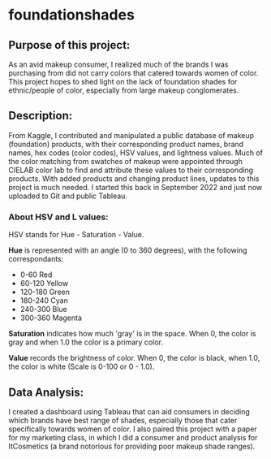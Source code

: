 # foundationshades


## Purpose of this project: 
As an avid makeup consumer, I realized much of the brands I was purchasing from did not carry colors that catered towards women of color. This project hopes to shed light on the lack of foundation shades for ethnic/people of color, especially from large makeup conglomerates. 

## Description: 
From Kaggle, I contributed and manipulated a public database of makeup (foundation) products, with their corresponding product names, brand names, hex codes (color codes), HSV values, and lightness values. Much of the color matching from swatches of makeup were appointed through CIELAB color lab to find and attribute these values to their corresponding products. With added products and changing product lines, updates to this project is much needed. I started this back in September 2022 and just now uploaded to Git and public Tableau.

### About HSV and L values:

HSV stands for Hue - Saturation - Value. 

**Hue** is represented with an angle (0 to 360 degrees), with the following correspondants: 

- 0-60	Red
- 60-120	Yellow
- 120-180	Green
- 180-240	Cyan
- 240-300	Blue
- 300-360	Magenta


**Saturation** indicates how much 'gray' is in the space. When 0, the color is gray and when 1.0 the color is a primary color. 

**Value** records the brightness of color. When 0, the color is black, when 1.0, the color is white (Scale is 0-100 or 0 - 1.0).

## Data Analysis: 
I created a dashboard using Tableau that can aid consumers in deciding which brands  have best range of shades, especially those that cater specifically towards women of color. I also paired this project with a paper for my marketing class, in which I did a consumer and product analysis for ItCosmetics (a brand notorious for providing poor makeup shade ranges).  
